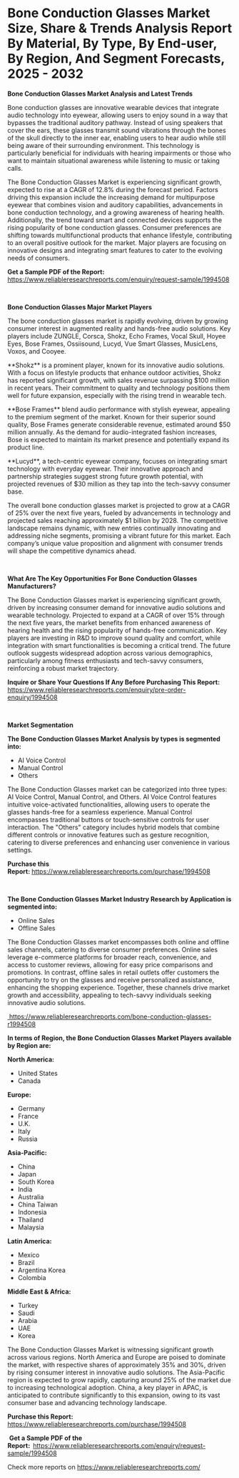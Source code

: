 <p><h1>Bone Conduction Glasses Market Size, Share & Trends Analysis Report By Material, By Type, By End-user, By Region, And Segment Forecasts, 2025 - 2032</h1></p><p><strong>Bone Conduction Glasses Market Analysis and Latest Trends</strong></p>
<p><p>Bone conduction glasses are innovative wearable devices that integrate audio technology into eyewear, allowing users to enjoy sound in a way that bypasses the traditional auditory pathway. Instead of using speakers that cover the ears, these glasses transmit sound vibrations through the bones of the skull directly to the inner ear, enabling users to hear audio while still being aware of their surrounding environment. This technology is particularly beneficial for individuals with hearing impairments or those who want to maintain situational awareness while listening to music or taking calls.</p><p>The Bone Conduction Glasses Market is experiencing significant growth, expected to rise at a CAGR of 12.8% during the forecast period. Factors driving this expansion include the increasing demand for multipurpose eyewear that combines vision and auditory capabilities, advancements in bone conduction technology, and a growing awareness of hearing health. Additionally, the trend toward smart and connected devices supports the rising popularity of bone conduction glasses. Consumer preferences are shifting towards multifunctional products that enhance lifestyle, contributing to an overall positive outlook for the market. Major players are focusing on innovative designs and integrating smart features to cater to the evolving needs of consumers.</p></p>
<p><strong>Get a Sample PDF of the Report:&nbsp;</strong> <a href="https://www.reliableresearchreports.com/enquiry/request-sample/1994508?utm_campaign=2263&utm_medium=2&utm_source=Github&utm_content=ia&utm_term=08022025&utm_id=bone-conduction-glasses">https://www.reliableresearchreports.com/enquiry/request-sample/1994508</a></p>
<p>&nbsp;</p>
<p><strong>Bone Conduction Glasses Major Market Players</strong></p>
<p><p>The bone conduction glasses market is rapidly evolving, driven by growing consumer interest in augmented reality and hands-free audio solutions. Key players include ZUNGLE, Corsca, Shokz, Echo Frames, Vocal Skull, Hoyee Eyes, Bose Frames, Ossiisound, Lucyd, Vue Smart Glasses, MusicLens, Voxos, and Cooyee.</p><p>**Shokz** is a prominent player, known for its innovative audio solutions. With a focus on lifestyle products that enhance outdoor activities, Shokz has reported significant growth, with sales revenue surpassing $100 million in recent years. Their commitment to quality and technology positions them well for future expansion, especially with the rising trend in wearable tech.</p><p>**Bose Frames** blend audio performance with stylish eyewear, appealing to the premium segment of the market. Known for their superior sound quality, Bose Frames generate considerable revenue, estimated around $50 million annually. As the demand for audio-integrated fashion increases, Bose is expected to maintain its market presence and potentially expand its product line.</p><p>**Lucyd**, a tech-centric eyewear company, focuses on integrating smart technology with everyday eyewear. Their innovative approach and partnership strategies suggest strong future growth potential, with projected revenues of $30 million as they tap into the tech-savvy consumer base.</p><p>The overall bone conduction glasses market is projected to grow at a CAGR of 25% over the next five years, fueled by advancements in technology and projected sales reaching approximately $1 billion by 2028. The competitive landscape remains dynamic, with new entries continually innovating and addressing niche segments, promising a vibrant future for this market. Each company’s unique value proposition and alignment with consumer trends will shape the competitive dynamics ahead.</p></p>
<p>&nbsp;</p>
<p><strong>What Are The Key Opportunities For Bone Conduction Glasses Manufacturers?</strong></p>
<p><p>The Bone Conduction Glasses market is experiencing significant growth, driven by increasing consumer demand for innovative audio solutions and wearable technology. Projected to expand at a CAGR of over 15% through the next five years, the market benefits from enhanced awareness of hearing health and the rising popularity of hands-free communication. Key players are investing in R&D to improve sound quality and comfort, while integration with smart functionalities is becoming a critical trend. The future outlook suggests widespread adoption across various demographics, particularly among fitness enthusiasts and tech-savvy consumers, reinforcing a robust market trajectory.</p></p>
<p><strong>Inquire or Share Your Questions If Any Before Purchasing This Report:</strong> <a href="https://www.reliableresearchreports.com/enquiry/pre-order-enquiry/1994508?utm_campaign=2263&utm_medium=2&utm_source=Github&utm_content=ia&utm_term=08022025&utm_id=bone-conduction-glasses">https://www.reliableresearchreports.com/enquiry/pre-order-enquiry/1994508</a></p>
<p>&nbsp;</p>
<p><strong>Market Segmentation</strong></p>
<p><strong>The Bone Conduction Glasses Market Analysis by types is segmented into:</strong></p>
<p><ul><li>AI Voice Control</li><li>Manual Control</li><li>Others</li></ul></p>
<p><p>The Bone Conduction Glasses market can be categorized into three types: AI Voice Control, Manual Control, and Others. AI Voice Control features intuitive voice-activated functionalities, allowing users to operate the glasses hands-free for a seamless experience. Manual Control encompasses traditional buttons or touch-sensitive controls for user interaction. The "Others" category includes hybrid models that combine different controls or innovative features such as gesture recognition, catering to diverse preferences and enhancing user convenience in various settings.</p></p>
<p><strong>Purchase this Report:&nbsp;</strong><a href="https://www.reliableresearchreports.com/purchase/1994508?utm_campaign=2263&utm_medium=2&utm_source=Github&utm_content=ia&utm_term=08022025&utm_id=bone-conduction-glasses">https://www.reliableresearchreports.com/purchase/1994508</a></p>
<p>&nbsp;</p>
<p><strong>The Bone Conduction Glasses Market Industry Research by Application is segmented into:</strong></p>
<p><ul><li>Online Sales</li><li>Offline Sales</li></ul></p>
<p><p>The Bone Conduction Glasses market encompasses both online and offline sales channels, catering to diverse consumer preferences. Online sales leverage e-commerce platforms for broader reach, convenience, and access to customer reviews, allowing for easy price comparisons and promotions. In contrast, offline sales in retail outlets offer customers the opportunity to try on the glasses and receive personalized assistance, enhancing the shopping experience. Together, these channels drive market growth and accessibility, appealing to tech-savvy individuals seeking innovative audio solutions.</p></p>
<p><a href="https://www.reliableresearchreports.com/bone-conduction-glasses-r1994508?utm_campaign=2263&utm_medium=2&utm_source=Github&utm_content=ia&utm_term=08022025&utm_id=bone-conduction-glasses">&nbsp;https://www.reliableresearchreports.com/bone-conduction-glasses-r1994508</a></p>
<p><strong>In terms of Region, the Bone Conduction Glasses Market Players available by Region are:</strong></p>
<p>
    <p> <strong> North America: </strong>
        <ul>
            <li>United States</li>
            <li>Canada</li>
        </ul>
        </p> 
    <p> <strong> Europe: </strong>
        <ul>
            <li>Germany</li>
            <li>France</li>
            <li>U.K.</li>
            <li>Italy</li>
            <li>Russia</li>
        </ul>
        </p> 
    <p> <strong> Asia-Pacific: </strong>
        <ul>
            <li>China</li>
            <li>Japan</li>
            <li>South Korea</li>
            <li>India</li>
            <li>Australia</li>
            <li>China Taiwan</li>
            <li>Indonesia</li>
            <li>Thailand</li>
            <li>Malaysia</li>
        </ul>
        </p> 
    <p> <strong> Latin America: </strong>
        <ul>
            <li>Mexico</li>
            <li>Brazil</li>
            <li>Argentina Korea</li>
            <li>Colombia</li>
        </ul>
        </p> 
    <p> <strong> Middle East & Africa: </strong>
        <ul>
            <li>Turkey</li>
            <li>Saudi</li>
            <li>Arabia</li>
            <li>UAE</li>
            <li>Korea</li>
        </ul>
    </p>
    </p>
<p><p>The Bone Conduction Glasses Market is witnessing significant growth across various regions. North America and Europe are poised to dominate the market, with respective shares of approximately 35% and 30%, driven by rising consumer interest in innovative audio solutions. The Asia-Pacific region is expected to grow rapidly, capturing around 25% of the market due to increasing technological adoption. China, a key player in APAC, is anticipated to contribute significantly to this expansion, owing to its vast consumer base and advancing technology landscape.</p></p>
<p><strong>Purchase this Report: </strong><a href="https://www.reliableresearchreports.com/purchase/1994508?utm_campaign=2263&utm_medium=2&utm_source=Github&utm_content=ia&utm_term=08022025&utm_id=bone-conduction-glasses">https://www.reliableresearchreports.com/purchase/1994508</a></p>
<p>&nbsp;<strong>Get a Sample PDF of the Report:&nbsp;&nbsp;</strong><a href="https://www.reliableresearchreports.com/enquiry/request-sample/1994508?utm_campaign=2263&utm_medium=2&utm_source=Github&utm_content=ia&utm_term=08022025&utm_id=bone-conduction-glasses">https://www.reliableresearchreports.com/enquiry/request-sample/1994508</a></p>
<p><strong></strong></p>
<p>Check more reports on <a href="https://www.reliableresearchreports.com/?utm_campaign=2263&utm_medium=2&utm_source=Github&utm_content=ia&utm_term=08022025&utm_id=bone-conduction-glasses">https://www.reliableresearchreports.com/</a></p>